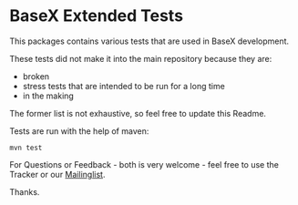 BaseX Extended Tests
==============

This packages contains various tests that are used in BaseX development.

These tests did not make it into the main repository because they are:

* broken
* stress tests that are intended to be run for a long time
* in the making

The former list is not exhaustive, so feel free to update this Readme.

Tests are run with the help of maven:

`mvn test`


For Questions or Feedback - both is very welcome - feel free to use the Tracker or our [Mailinglist](http://basex.org/open-source/ "BaseX | Open Source").

Thanks. 
